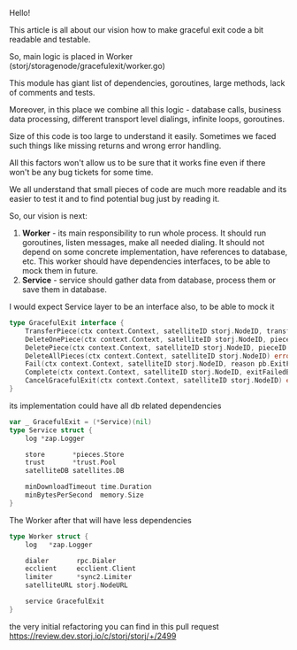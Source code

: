Hello!

This article is all about our vision how to make graceful exit code a bit readable and testable.

So, main logic is placed in Worker (storj/storagenode/gracefulexit/worker.go)

This module has giant list of dependencies, goroutines, large methods, lack of comments and tests.

Moreover, in this place we combine all this logic - database calls, business data processing, different transport level dialings, infinite loops, goroutines.

Size of this code is too large to understand it easily. Sometimes we faced such things like missing returns and wrong error handling.

All this factors won't allow us to be sure that it works fine even if there won't be any bug tickets for some time.

We all understand that small pieces of code are much more readable and its easier to test it and to find potential bug just by reading it.

So, our vision is next:

1. **Worker** - its main responsibility to run whole process. It should run goroutines, listen messages, make all needed dialing.
It should not depend on some concrete implementation, have references to database, etc.
This worker should have dependencies interfaces, to be able to mock them in future.
2. **Service** - service should gather data from database, process them or save them in database.

I would expect Service layer to be an interface also, to be able to mock it

```go
type GracefulExit interface {
	TransferPiece(ctx context.Context, satelliteID storj.NodeID, transferPiece *pb.TransferPiece, c gracefulExitStream) error
	DeleteOnePiece(ctx context.Context, satelliteID storj.NodeID, pieceID storj.PieceID) error
	DeletePiece(ctx context.Context, satelliteID storj.NodeID, pieceID storj.PieceID) error
	DeleteAllPieces(ctx context.Context, satelliteID storj.NodeID) error
	Fail(ctx context.Context, satelliteID storj.NodeID, reason pb.ExitFailed_Reason, exitFailedBytes []byte) error
	Complete(ctx context.Context, satelliteID storj.NodeID, exitFailedBytes []byte, wait func()) error
	CancelGracefulExit(ctx context.Context, satelliteID storj.NodeID) error
}
```
its implementation could have all db related dependencies 
```go
var _ GracefulExit = (*Service)(nil)
type Service struct {
	log *zap.Logger

	store       *pieces.Store
	trust       *trust.Pool
	satelliteDB satellites.DB

	minDownloadTimeout time.Duration
	minBytesPerSecond  memory.Size
}
```

The Worker after that will have less dependencies
```go
type Worker struct {
	log   *zap.Logger

	dialer       rpc.Dialer
	ecclient     ecclient.Client
	limiter      *sync2.Limiter
	satelliteURL storj.NodeURL

	service GracefulExit
}
```

the very initial refactoring you can find in this pull request
https://review.dev.storj.io/c/storj/storj/+/2499
